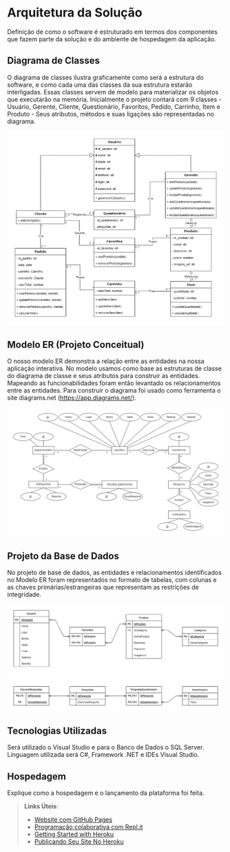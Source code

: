 # Arquitetura da Solução

Definição de como o software é estruturado em termos dos componentes que fazem parte da solução e do ambiente de hospedagem da aplicação.

## Diagrama de Classes

O diagrama de classes ilustra graficamente como será a estrutura do software, e como cada uma das classes da sua estrutura estarão interligadas. Essas classes servem de modelo para materializar os objetos que executarão na memória. Inicialmente o projeto contará com 9 classes - Usuário, Gerente, Cliente, Questionário, Favoritos, Pedido, Carrinho, Item e Produto - Seus atributos, métodos e suas ligações são representadas no diagrama.

![diagrama-de-classes](img/diagrama-de-classes.png)

## Modelo ER (Projeto Conceitual)

O nosso modelo ER demonstra a relação entre as entidades na nossa aplicação interativa. No modelo usamos como base as estruturas de classe do diagrama de classe e seus atributos para construir as entidades. Mapeando as funcionabilidades foram então levantado os relacionamentos entre as entidades.
Para construir o diagrama foi usado como ferramenta o site diagrams.net (https://app.diagrams.net/).

![modelo-er](img/modelo-er.png)

## Projeto da Base de Dados

No projeto de base de dados, as entidades e relacionamentos identificados no Modelo ER foram representados no formato de tabelas, com colunas e as chaves primárias/estrangeiras que representam as restrições de integridade.

![projeto-base-de-dados](img/projeto-base-de-dados.png)

## Tecnologias Utilizadas

Será utilizado o Visual Studio e para o Banco de Dados o SQL Server. Linguagem utilizada será C#, Framework .NET e IDEs Visual Studio.


## Hospedagem

Explique como a hospedagem e o lançamento da plataforma foi feita.

> **Links Úteis**:
>
> - [Website com GitHub Pages](https://pages.github.com/)
> - [Programação colaborativa com Repl.it](https://repl.it/)
> - [Getting Started with Heroku](https://devcenter.heroku.com/start)
> - [Publicando Seu Site No Heroku](http://pythonclub.com.br/publicando-seu-hello-world-no-heroku.html)
